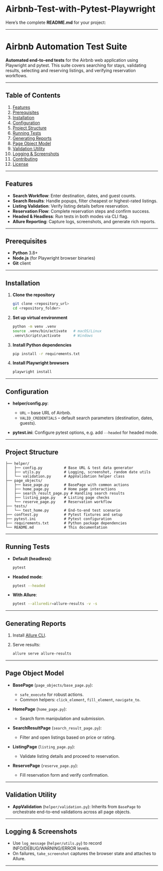 # Airbnb-Test-with-Pytest-Playwright
Here’s the complete **README.md** for your project:

---

# Airbnb Automation Test Suite

**Automated end-to-end tests** for the Airbnb web application using Playwright and pytest. This suite covers searching for stays, validating results, selecting and reserving listings, and verifying reservation workflows.

---

## Table of Contents

1. [Features](#features)
2. [Prerequisites](#prerequisites)
3. [Installation](#installation)
4. [Configuration](#configuration)
5. [Project Structure](#project-structure)
6. [Running Tests](#running-tests)
7. [Generating Reports](#generating-reports)
8. [Page Object Model](#page-object-model)
9. [Validation Utility](#validation-utility)
10. [Logging & Screenshots](#logging--screenshots)
11. [Contributing](#contributing)
12. [License](#license)

---

## Features

* **Search Workflow**: Enter destination, dates, and guest counts.
* **Search Results**: Handle popups, filter cheapest or highest-rated listings.
* **Listing Validation**: Verify listing details before reservation.
* **Reservation Flow**: Complete reservation steps and confirm success.
* **Headed & Headless**: Run tests in both modes via CLI flag.
* **Allure Reporting**: Capture logs, screenshots, and generate rich reports.

---

## Prerequisites

* **Python** 3.8+
* **Node.js** (for Playwright browser binaries)
* **Git** client

---

## Installation

1. **Clone the repository**

   ```bash
   git clone <repository_url>
   cd <repository_folder>
   ```
2. **Set up virtual environment**

   ```bash
   python -m venv .venv
   source .venv/bin/activate   # macOS/Linux
   .venv\Scripts\activate      # Windows
   ```
3. **Install Python dependencies**

   ```bash
   pip install -r requirements.txt
   ```
4. **Install Playwright browsers**

   ```bash
   playwright install
   ```

---

## Configuration

* **helper/config.py**:

  * `URL` – base URL of Airbnb.
  * `VALID_CREDENTIALS` – default search parameters (destination, dates, guests).
* **pytest.ini**: Configure pytest options, e.g. add `--headed` for headed mode.

---

## Project Structure

```
├── helper/                
│   ├── config.py          # Base URL & test data generator
│   ├── utils.py           # Logging, screenshot, random date utils
│   └── validation.py      # AppValidation helper class
├── page_objects/          
│   ├── base_page.py       # BasePage with common actions
│   ├── home_page.py       # Home page interactions
│   ├── search_result_page.py # Handling search results
│   ├── listing_page.py    # Listing page checks
│   └── reserve_page.py    # Reservation workflow
├── tests/                 
│   └── test_home.py       # End-to-end test scenario
├── conftest.py            # Pytest fixtures and setup
├── pytest.ini             # Pytest configuration
├── requirements.txt       # Python package dependencies
└── README.md              # This documentation
```

---

## Running Tests

* **Default (headless)**:

  ```bash
  pytest
  ```
* **Headed mode**:

  ```bash
  pytest --headed
  ```
* **With Allure**:

  ```bash
  pytest --alluredir=allure-results -v -s
  ```

---

## Generating Reports

1. Install [Allure CLI](https://docs.qameta.io/allure/).
2. Serve results:

   ```bash
   allure serve allure-results
   ```

---

## Page Object Model

* **BasePage** (`page_objects/base_page.py`):

  * `safe_execute` for robust actions.
  * Common helpers: `click_element`, `fill_element`, `navigate_to`.
* **HomePage** (`home_page.py`):

  * Search form manipulation and submission.
* **SearchResultPage** (`search_result_page.py`):

  * Filter and open listings based on price or rating.
* **ListingPage** (`listing_page.py`):

  * Validate listing details and proceed to reservation.
* **ReservePage** (`reserve_page.py`):

  * Fill reservation form and verify confirmation.

---

## Validation Utility

* **AppValidation** (`helper/validation.py`):
  Inherits from `BasePage` to orchestrate end-to-end validations across all page objects.

---

## Logging & Screenshots

* Use `log_message` (`helper/utils.py`) to record INFO/DEBUG/WARNING/ERROR levels.
* On failures, `take_screenshot` captures the browser state and attaches to Allure.

---



